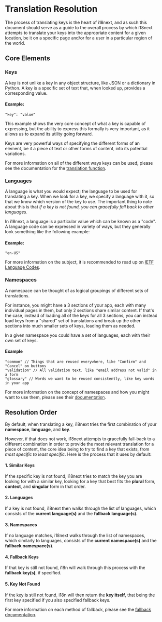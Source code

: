 # Translation Resolution

The process of translating keys is the heart of i18next, and as such this document should serve as a guide to the overall process by which i18next attempts to translate your keys into the appropriate content for a given location, be it on a specific page and/or for a user in a particular region of the world.

## Core Elements

### Keys

A key is not unlike a key in any object structure, like JSON or a dictionary in Python. A key is a specific set of text that, when looked up, provides a corresponding value.

#### Example:

```text
"key": "value"
```

This example shows the very core concept of what a key is capable of expressing, but the ability to express this formally is very important, as it allows us to expand its utility going forward.

Keys are very powerful ways of specifying the different forms of an element, be it a piece of text or other forms of content, into its potential variations.

For more information on all of the different ways keys can be used, please see the documentation for the [translation function](../translation-function/essentials.md).

### Languages

A language is what you would expect; the language to be used for translating a key. When we look for a key, we specify a language with it, so that we know which version of the key to use. The important thing to note about this is that _if a key is not found, you can gracefully fall back to other languages_.

In i18next, a language is a particular value which can be known as a "code". A language code can be expressed in variety of ways, but they generally look something like the following example:

#### Example:

```text
"en-US"
```

For more information on the subject, it is recommended to read up on [IETF Language Codes](https://en.wikipedia.org/wiki/IETF_language_tag).

### Namespaces

A namespace can be thought of as logical groupings of different sets of translations.

For instance, you might have a 3 sections of your app, each with many individual pages in them, but only 2 sections share similar content. If that's the case, instead of loading all of the keys for all 3 sections, you can instead load keys from a "shared" set of translations and break up the other sections into much smaller sets of keys, loading them as needed.

In a given namespace you could have a set of languages, each with their own set of keys.

#### Example

```text
"common" // Things that are reused everywhere, like "Confirm" and "Cancel" on buttons
"validation" // All validation text, like "email address not valid" in a form
"glossary" // Words we want to be reused consistently, like key words in your app
```

For more information on the concept of namespaces and how you might want to use them, please see their [documentation](namespaces.md).

## Resolution Order

 By default, when translating a key, i18next tries the first combination of your **namespace**, **language**, and **key**.

However, if that does not work, i18next attempts to gracefully fall-back to a different combination in order to provide the most relevant translation for a piece of content, the core idea being to try to find a key that exists, from _most specific to least specific_. Here is the process that it uses by default:

#### 1. Similar Keys

If the specific key is not found, i18next tries to match the key you are looking for with a similar key, looking for a key that best fits the **plural** form, **context**, and **singular** form in that order.

#### 2. Languages

If a key is not found, i18next then walks through the list of languages, which consists of the **current language\(s\)** and the **fallback language\(s\)**.

#### 3. Namespaces

If no language matches, i18next walks through the list of namespaces, which similarly to languages, consists of the **current namespace\(s\)** and the **fallback namespace\(s\)**.

#### 4. Fallback Keys

If that key is still not found, i18n will walk through this process with the **fallback key\(s\)**, if specified.

#### 5. Key Not Found

If the key is still not found, i18n will then return the **key itself**, that being the first key specified if you also specified fallback keys.

For more information on each method of fallback, please see the [fallback documentation](fallback.md).
